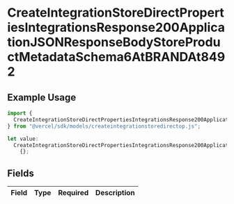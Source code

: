 # CreateIntegrationStoreDirectPropertiesIntegrationsResponse200ApplicationJSONResponseBodyStoreProductMetadataSchema6AtBRANDAt8492

## Example Usage

```typescript
import {
  CreateIntegrationStoreDirectPropertiesIntegrationsResponse200ApplicationJSONResponseBodyStoreProductMetadataSchema6AtBRANDAt8492,
} from "@vercel/sdk/models/createintegrationstoredirectop.js";

let value:
  CreateIntegrationStoreDirectPropertiesIntegrationsResponse200ApplicationJSONResponseBodyStoreProductMetadataSchema6AtBRANDAt8492 =
    {};
```

## Fields

| Field       | Type        | Required    | Description |
| ----------- | ----------- | ----------- | ----------- |